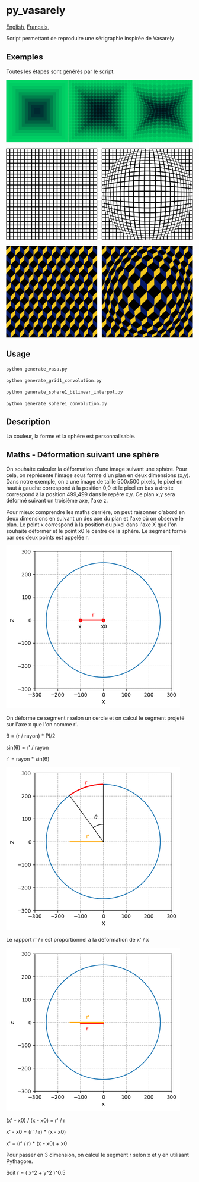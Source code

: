 # py_vasarely

[English](README.en-US.md),
[Français](README.md),

Script permettant de reproduire une sérigraphie inspirée de Vasarely

## Exemples

Toutes les étapes sont générés par le script.

![](examples/vasa/vasa_example.png)

![](examples/grid1_convolution/grid_example.png)

![](examples/sphere1_bilinear_interpol/sphere1_bilinear_interpol_example.png)

<!-- ![](examples/sphere1_convolution/sphere1_example.png) -->

## Usage 

`python generate_vasa.py`

`python generate_grid1_convolution.py`

`python generate_sphere1_bilinear_interpol.py`

`python generate_sphere1_convolution.py`

## Description

La couleur, la forme et la sphère est personnalisable.

## Maths - Déformation suivant une sphère

On souhaite calculer la déformation d'une image suivant une sphère. Pour cela, on représente l'image sous forme d'un plan en deux dimensions (x,y). Dans notre exemple, on a une image de taille 500x500 pixels, le pixel en haut à gauche correspond à la position 0,0 et le pixel en bas à droite correspond à la position 499,499 dans le repère x,y. Ce plan x,y sera déformé suivant un troisième axe, l'axe z.

Pour mieux comprendre les maths derrière, on peut raisonner d'abord en deux dimensions en suivant un des axe du plan et l'axe où on observe le plan. Le point x correspond à la position du pixel dans l'axe X que l'on souhaite déformer et le point x0 le centre de la sphère. Le segment formé par ses deux points est appelée r.

![](fig/fig_01.png)

On déforme ce segment r selon un cercle et on calcul le segment projeté sur l'axe x que l'on nomme r'. 

&theta; = (r / rayon) * PI/2

sin(&theta;) = r' / rayon

r' = rayon * sin(&theta;)

![](fig/fig_02.png)

Le rapport r' / r est proportionnel à la déformation de x' / x 

![](fig/fig_03.png)

(x' - x0) / (x - x0) = r' / r

x' - x0 = (r' / r) * (x - x0)

x' = (r' / r) * (x - x0) + x0

Pour passer en 3 dimension, on calcul le segment r selon x et y en utilisant Pythagore.

Soit r = ( x^2 + y^2 )^0.5
